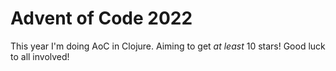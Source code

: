 # Advent of Code 2022

This year I'm doing AoC in Clojure. Aiming to get _at least_ 10 stars! Good luck to all involved!